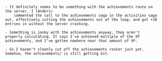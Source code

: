<!-- ** SERVER CRASHING ERROR NOTES ** -->

    - It definitely seems to be something with the achievements route on the server. I (Anders)
        commented the call to the achievements saga in the activities saga out, effectively cutting the achievements out of the loop, and got +10 entries in without the server crashing. 

    - Something is janky with the achievements anyway, they aren't properly calculating. It says I've achieved multiple of the XP achievements, and I've gotten nowhere near that amount of XP.

    - So I haven't cleanly cut off the achievements router just yet. Somehow, the achievements/ is still getting hit.